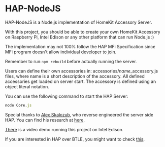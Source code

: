 HAP-NodeJS
=============
HAP-NodeJS is a Node.js implementation of HomeKit Accessory Server.

With this project, you should be able to create your own HomeKit Accessory on Raspberry Pi, Intel Edison or any other platform that can run Node.js :)

The implementation may not 100% follow the HAP MFi Specification since MFi program doesn't allow individual developer to join. 

Remember to run `npm rebuild` before actually running the server.

Users can define their own accessories in: accessories/*name*_accessory.js files, where name is a short description of the accessory. All defined accessories get loaded on server start. The accessory is defined using an object literal notation.

You can use the following command to start the HAP Server:
  ```js
  node Core.js
  ```

Special thanks to [Alex Skalozub](https://twitter.com/pieceofsummer), who reverse engineered the server side HAP. You can find his research at [here](https://gist.github.com/pieceofsummer/13272bf76ac1d6b58a30).

[There](http://instagram.com/p/t4cPlcDksQ/) is a video demo running this project on Intel Edison.

If you are interested in HAP over BTLE, you might want to check [this](https://gist.github.com/KhaosT/6ff09ba71d306d4c1079).


